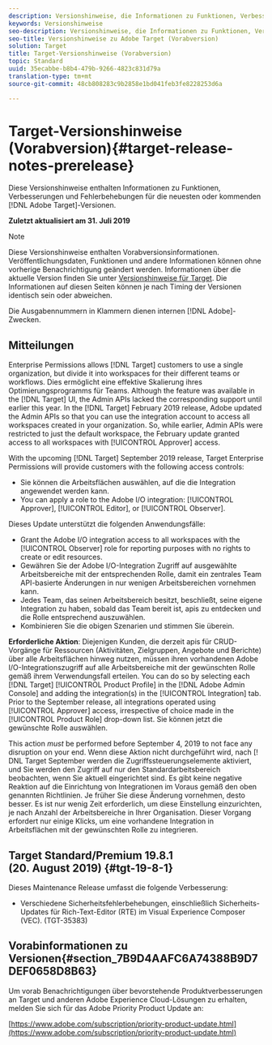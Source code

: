 ```yaml
---
description: Versionshinweise, die Informationen zu Funktionen, Verbesserungen und Fehlerbehebungen für die neuesten oder kommenden [! DNL Adobe Target] veröffentlicht.
keywords: Versionshinweise
seo-description: Versionshinweise, die Informationen zu Funktionen, Verbesserungen und Fehlerbehebungen für die neuesten oder kommenden [! DNL Adobe Target] veröffentlicht.
seo-title: Versionshinweise zu Adobe Target (Vorabversion)
solution: Target
title: Target-Versionshinweise (Vorabversion)
topic: Standard
uuid: 35ecabbe-b8b4-479b-9266-4823c831d79a
translation-type: tm+mt
source-git-commit: 48cb808283c9b2858e1bd041feb3fe8228253d6a

---
```



# Target-Versionshinweise (Vorabversion){#target-release-notes-prerelease}

Diese Versionshinweise enthalten Informationen zu Funktionen, Verbesserungen und Fehlerbehebungen für die neuesten oder kommenden [!DNL Adobe Target]-Versionen.

**Zuletzt aktualisiert am 31. Juli 2019**

>[!NOTE]
>
>Diese Versionshinweise enthalten Vorabversionsinformationen. Veröffentlichungsdaten, Funktionen und andere Informationen können ohne vorherige Benachrichtigung geändert werden. Informationen über die aktuelle Version finden Sie unter [Versionshinweise für Target](release-notes.md). Die Informationen auf diesen Seiten können je nach Timing der Versionen identisch sein oder abweichen.
>
>Die Ausgabennummern in Klammern dienen internen [!DNL Adobe]-Zwecken.

## Mitteilungen

Enterprise Permissions allows [!DNL Target] customers to use a single organization, but divide it into workspaces for their different teams or workflows. Dies ermöglicht eine effektive Skalierung ihres Optimierungsprogramms für Teams. Although the feature was available in the [!DNL Target] UI, the Admin APIs lacked the corresponding support until earlier this year. In the [!DNL Target] February 2019 release, Adobe updated the Admin APIs so that you can use the integration account to access all workspaces created in your organization. So, while earlier, Admin APIs were restricted to just the default workspace, the February update granted access to all workspaces with [!UICONTROL Approver] access.

With the upcoming [!DNL Target] September 2019 release, Target Enterprise Permissions will provide customers with the following access controls:

* Sie können die Arbeitsflächen auswählen, auf die die Integration angewendet werden kann.
* You can apply a role to the Adobe I/O integration: [!UICONTROL Approver], [!UICONTROL Editor], or [!UICONTROL Observer].

Dieses Update unterstützt die folgenden Anwendungsfälle:

* Grant the Adobe I/O integration access to all workspaces with the [!UICONTROL Observer] role for reporting purposes with no rights to create or edit resources.
* Gewähren Sie der Adobe I/O-Integration Zugriff auf ausgewählte Arbeitsbereiche mit der entsprechenden Rolle, damit ein zentrales Team API-basierte Änderungen in nur wenigen Arbeitsbereichen vornehmen kann.
* Jedes Team, das seinen Arbeitsbereich besitzt, beschließt, seine eigene Integration zu haben, sobald das Team bereit ist, apis zu entdecken und die Rolle entsprechend auszuwählen.
* Kombinieren Sie die obigen Szenarien und stimmen Sie überein.

**Erforderliche Aktion**: Diejenigen Kunden, die derzeit apis für CRUD-Vorgänge für Ressourcen (Aktivitäten, Zielgruppen, Angebote und Berichte) über alle Arbeitsflächen hinweg nutzen, müssen ihren vorhandenen Adobe I/O-Integrationszugriff auf alle Arbeitsbereiche mit der gewünschten Rolle gemäß ihrem Verwendungsfall erteilen. You can do so by selecting each [!DNL Target] [!UICONTROL Product Profile] in the [!DNL Adobe Admin Console] and adding the integration(s) in the [!UICONTROL Integration] tab. Prior to the September release, all integrations operated using [!UICONTROL Approver] access, irrespective of choice made in the [!UICONTROL Product Role] drop-down list. Sie können jetzt die gewünschte Rolle auswählen.

This action *must* be performed before September 4, 2019 to not face any disruption on your end. Wenn diese Aktion nicht durchgeführt wird, nach [! DNL Target September werden die Zugriffssteuerungselemente aktiviert, und Sie werden den Zugriff auf nur den Standardarbeitsbereich beobachten, wenn Sie aktuell eingerichtet sind. Es gibt keine negative Reaktion auf die Einrichtung von Integrationen im Voraus gemäß den oben genannten Richtlinien. Je früher Sie diese Änderung vornehmen, desto besser. Es ist nur wenig Zeit erforderlich, um diese Einstellung einzurichten, je nach Anzahl der Arbeitsbereiche in Ihrer Organisation. Dieser Vorgang erfordert nur einige Klicks, um eine vorhandene Integration in Arbeitsflächen mit der gewünschten Rolle zu integrieren.

## Target Standard/Premium 19.8.1 (20. August 2019) {#tgt-19-8-1}

Dieses Maintenance Release umfasst die folgende Verbesserung:

* Verschiedene Sicherheitsfehlerbehebungen, einschließlich Sicherheits-Updates für Rich-Text-Editor (RTE) im Visual Experience Composer (VEC). (TGT-35383)

## Vorabinformationen zu Versionen{#section_7B9D4AAFC6A74388B9D7DEF0658D8B63}

Um vorab Benachrichtigungen über bevorstehende Produktverbesserungen an Target und anderen Adobe Experience Cloud-Lösungen zu erhalten, melden Sie sich für das Adobe Priority Product Update an:

[https://www.adobe.com/subscription/priority-product-update.html](https://www.adobe.com/subscription/priority-product-update.html)
